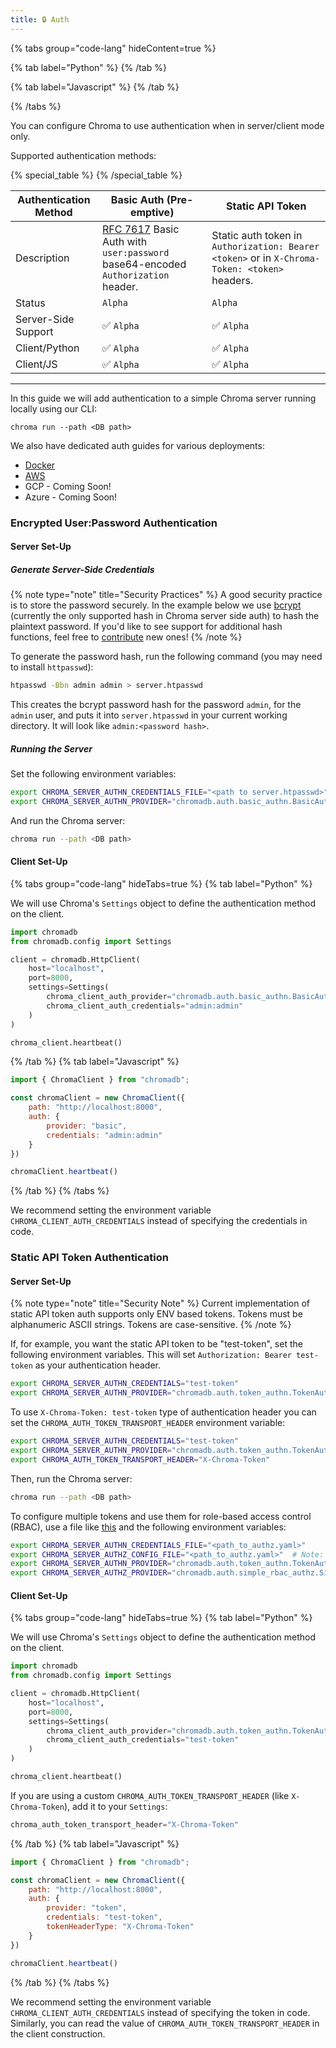 ```yaml
---
title: 🔒 Auth
---
```


{% tabs group="code-lang" hideContent=true %}

{% tab label="Python" %}
{% /tab %}

{% tab label="Javascript" %}
{% /tab %}

{% /tabs %}

You can configure Chroma to use authentication when in server/client mode only.

Supported authentication methods:

{% special_table %}
{% /special_table %}

| Authentication Method | Basic Auth (Pre-emptive)                                                                                                  | Static API Token                                                                              |
| --------------------- | ------------------------------------------------------------------------------------------------------------------------- | --------------------------------------------------------------------------------------------- |
| Description           | [RFC 7617](https://www.rfc-editor.org/rfc/rfc7617) Basic Auth with `user:password` base64-encoded `Authorization` header. | Static auth token in `Authorization: Bearer <token>` or in `X-Chroma-Token: <token>` headers. |
| Status                | `Alpha`                                                                                                                   | `Alpha`                                                                                       |
| Server-Side Support   | ✅ `Alpha`                                                                                                                | ✅ `Alpha`                                                                                    |
| Client/Python         | ✅ `Alpha`                                                                                                                | ✅ `Alpha`                                                                                    |
| Client/JS             | ✅ `Alpha`                                                                                                                | ✅ `Alpha`                                                                                    |

***

In this guide we will add authentication to a simple Chroma server running locally using our CLI:

```shell
chroma run --path <DB path>
```

We also have dedicated auth guides for various deployments:
* [Docker](/deployment/docker#authentication-with-docker)
* [AWS](/deployment/aws#authentication-with-AWS)
* GCP - Coming Soon!
* Azure - Coming Soon!

### Encrypted User:Password Authentication

#### Server Set-Up

##### Generate Server-Side Credentials

{% note type="note" title="Security Practices" %}
A good security practice is to store the password securely. In the example below we use [bcrypt](https://en.wikipedia.org/wiki/Bcrypt) (currently the only supported hash in Chroma server side auth) to hash the plaintext password.  If you'd like to see support for additional hash functions, feel free to [contribute](../contributing) new ones!
{% /note %}

To generate the password hash, run the following command (you may need to install `httpasswd`):

```bash
htpasswd -Bbn admin admin > server.htpasswd
```

This creates the bcrypt password hash for the password `admin`, for the `admin` user, and puts it into `server.htpasswd` in your current working directory. It will look like `admin:<password hash>`.

##### Running the Server

Set the following environment variables:

```bash
export CHROMA_SERVER_AUTHN_CREDENTIALS_FILE="<path to server.htpasswd>"
export CHROMA_SERVER_AUTHN_PROVIDER="chromadb.auth.basic_authn.BasicAuthenticationServerProvider"
```

And run the Chroma server:

```bash
chroma run --path <DB path>
```

#### Client Set-Up

{% tabs group="code-lang" hideTabs=true %}
{% tab label="Python" %}

We will use Chroma's `Settings` object to define the authentication method on the client.

```python
import chromadb
from chromadb.config import Settings

client = chromadb.HttpClient(
    host="localhost",
    port=8000,
    settings=Settings(
        chroma_client_auth_provider="chromadb.auth.basic_authn.BasicAuthClientProvider",
        chroma_client_auth_credentials="admin:admin"
    )
)

chroma_client.heartbeat()
```

{% /tab %}
{% tab label="Javascript" %}

```javascript
import { ChromaClient } from "chromadb";

const chromaClient = new ChromaClient({
    path: "http://localhost:8000",
    auth: {
        provider: "basic",
        credentials: "admin:admin"
    }
})

chromaClient.heartbeat()
```

{% /tab %}
{% /tabs %}

We recommend setting the environment variable `CHROMA_CLIENT_AUTH_CREDENTIALS` instead of specifying the credentials in code.

### Static API Token Authentication

#### Server Set-Up

{% note type="note" title="Security Note" %}
Current implementation of static API token auth supports only ENV based tokens. Tokens must be alphanumeric ASCII strings. Tokens are case-sensitive.
{% /note %}

If, for example, you want the static API token to be "test-token", set the following environment variables. This will set `Authorization: Bearer test-token` as your authentication header.

```bash
export CHROMA_SERVER_AUTHN_CREDENTIALS="test-token"
export CHROMA_SERVER_AUTHN_PROVIDER="chromadb.auth.token_authn.TokenAuthenticationServerProvider"
```

To use `X-Chroma-Token: test-token` type of authentication header you can set the `CHROMA_AUTH_TOKEN_TRANSPORT_HEADER` environment variable:

```bash
export CHROMA_SERVER_AUTHN_CREDENTIALS="test-token"
export CHROMA_SERVER_AUTHN_PROVIDER="chromadb.auth.token_authn.TokenAuthenticationServerProvider"
export CHROMA_AUTH_TOKEN_TRANSPORT_HEADER="X-Chroma-Token"
```

Then, run the Chroma server:

```bash
chroma run --path <DB path>
```

To configure multiple tokens and use them for role-based access control (RBAC), use a file like [this](https://github.com/chroma-core/chroma/blob/main/examples/basic_functionality/authz/authz.yaml) and the following environment variables:

```bash
export CHROMA_SERVER_AUTHN_CREDENTIALS_FILE="<path_to_authz.yaml>"
export CHROMA_SERVER_AUTHZ_CONFIG_FILE="<path_to_authz.yaml>"  # Note: these are the same!
export CHROMA_SERVER_AUTHN_PROVIDER="chromadb.auth.token_authn.TokenAuthenticationServerProvider"
export CHROMA_SERVER_AUTHZ_PROVIDER="chromadb.auth.simple_rbac_authz.SimpleRBACAuthorizationProvider"
```

#### Client Set-Up

{% tabs group="code-lang" hideTabs=true %}
{% tab label="Python" %}

We will use Chroma's `Settings` object to define the authentication method on the client.

```python
import chromadb
from chromadb.config import Settings

client = chromadb.HttpClient(
    host="localhost",
    port=8000,
    settings=Settings(
        chroma_client_auth_provider="chromadb.auth.token_authn.TokenAuthClientProvider",
        chroma_client_auth_credentials="test-token"
    )
)

chroma_client.heartbeat()
```

If you are using a custom `CHROMA_AUTH_TOKEN_TRANSPORT_HEADER` (like `X-Chroma-Token`), add it to your `Settings`:

```python
chroma_auth_token_transport_header="X-Chroma-Token"
```

{% /tab %}
{% tab label="Javascript" %}

```javascript
import { ChromaClient } from "chromadb";

const chromaClient = new ChromaClient({
    path: "http://localhost:8000",
    auth: {
        provider: "token",
        credentials: "test-token",
        tokenHeaderType: "X-Chroma-Token"
    }
})

chromaClient.heartbeat()
```

{% /tab %}
{% /tabs %}

We recommend setting the environment variable `CHROMA_CLIENT_AUTH_CREDENTIALS` instead of specifying the token in code. Similarly, you can read the value of `CHROMA_AUTH_TOKEN_TRANSPORT_HEADER` in the client construction.
